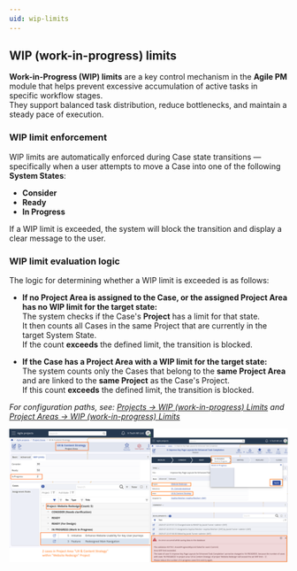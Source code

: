 ```yaml
---
uid: wip-limits
---
```


## WIP (work-in-progress) limits

**Work-in-Progress (WIP) limits** are a key control mechanism in the **Agile PM** module that helps prevent excessive accumulation of active tasks in specific workflow stages.  
They support balanced task distribution, reduce bottlenecks, and maintain a steady pace of execution.


### WIP limit enforcement

WIP limits are automatically enforced during Case state transitions — specifically when a user attempts to move a Case into one of the following **System States**:

- **Consider**
- **Ready**
- **In Progress**

If a WIP limit is exceeded, the system will block the transition and display a clear message to the user.


### WIP limit evaluation logic

The logic for determining whether a WIP limit is exceeded is as follows:

- **If no Project Area is assigned to the Case, or the assigned Project Area has no WIP limit for the target state:**  
  The system checks if the Case's **Project** has a limit for that state.  
  It then counts all Cases in the same Project that are currently in the target System State.  
  If the count **exceeds** the defined limit, the transition is blocked.

- **If the Case has a Project Area with a WIP limit for the target state:**  
  The system counts only the Cases that belong to the **same Project Area** and are linked to the **same Project** as the Case's Project.  
  If this count **exceeds** the defined limit, the transition is blocked.

*For configuration paths, see: [Projects -> WIP (work-in-progress) Limits](../configuration-and-structure/project-definitions/projects.md#wip-work-in-progress-limits) and [Project Areas -> WIP (work-in-progress) Limits](../configuration-and-structure/project-definitions/project-areas.md#wip-work-in-progress-limits)*

![WIP Limits](pictures/wip-limits.png)

